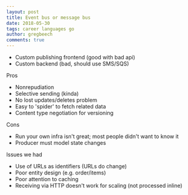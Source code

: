 ```yaml
---
layout: post
title: Event bus or message bus
date: 2018-05-30
tags: career languages go
author: gregbeech
comments: true
---
```





- Custom publishing frontend (good with bad api)
- Custom backend (bad, should use SMS/SQS)

Pros

- Nonrepudiation
- Selective sending (kinda)
- No lost updates/deletes problem
- Easy to 'spider' to fetch related data
- Content type negotiation for versioning

Cons

- Run your own infra isn't great; most people didn't want to know it
- Producer must model state changes

Issues we had

- Use of URLs as identifiers (URLs do change)
- Poor entity design (e.g. order/items)
- Poor attention to caching
- Receiving via HTTP doesn't work for scaling (not processed inline)




